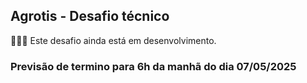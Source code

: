 ## Agrotis - Desafio técnico

👷‍♂️🚧 Este desafio ainda está em desenvolvimento.

### Previsão de termino para 6h da manhã do dia 07/05/2025